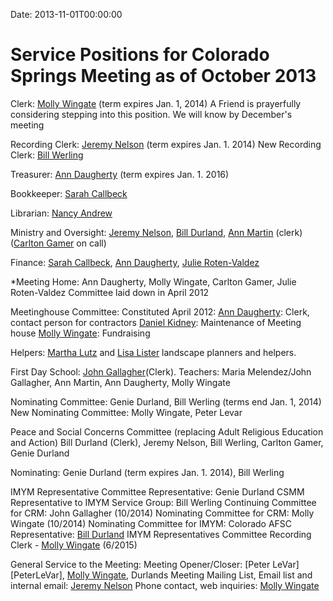 Date: 2013-11-01T00:00:00

[AnnDaugherty]: /Friends/AnnDaugherty
[AnnMartin]: /Friends/AnnMartin
[BillDurland]: /Friends/BillDurland
[BillWerling]: /Friends/BillWerling
[CarltonGamer]: /Friends/CarltonGamer
[DanielKidney]: /Friends/DanielKidney
[GenieDurland]: /Friends/GenieDurland
[JeremyNelson]: /Friends/JeremyNelson
[JohnGallagher]: /Friends/JohnGallagher
[JulieRoten-Valdez]: /Friends/JulieRoten-Valdez
[LisaLister]: /Friends/LisaLister
[MarthaLutz]: /Friends/MarthaLutz
[MollyWingate]: /Friends/MollyWingate
[NancyAndrews]: /Friends/NancyAndrews
[SarahCallbeck]: /Friends/SarahCallbeck

# Service Positions for Colorado Springs Meeting as of October 2013

Clerk:  [Molly Wingate][MollyWingate] (term expires Jan. 1, 2014) A Friend is 
prayerfully considering stepping into this position. We will know by December's meeting

Recording Clerk:  [Jeremy Nelson][JeremyNelson] (term expires Jan. 1. 2014)
	New Recording Clerk:  [Bill Werling][BillWerling]

Treasurer:  [Ann Daugherty][AnnDaugherty] (term expires Jan. 1. 2016)

Bookkeeper: [Sarah Callbeck][SarahCallbeck]

Librarian: [Nancy Andrew][NancyAndrews]

Ministry and Oversight: [Jeremy Nelson][JeremyNelson], [Bill Durland][BillDurland], 
[Ann Martin][AnnMartin] (clerk) ([Carlton Gamer][CarltonGamer] on call)

Finance: [Sarah Callbeck][SarahCallbeck], [Ann Daugherty][AnnDaugherty], 
[Julie Roten-Valdez][JulieRoten-Valdez]

*Meeting Home:  Ann Daugherty, Molly Wingate, Carlton Gamer, Julie Roten-Valdez
Committee laid down in April 2012

Meetinghouse Committee: Constituted April 2012:
	[Ann Daugherty][AnnDaugherty]: Clerk, contact person for contractors
	[Daniel Kidney][DanielKidney]: Maintenance of Meeting house
	[Molly Wingate][MollyWingate]: Fundraising 

Helpers:  [Martha Lutz][MarthaLutz] and [Lisa Lister][LisaLister] landscape planners and helpers.
	
First Day School:  [John Gallagher][JohnGallagher](Clerk). Teachers: Maria Melendez/John Gallagher, Ann Martin, Ann Daugherty, Molly Wingate 

Nominating Committee: Genie Durland, Bill Werling (terms end Jan. 1, 2014) New Nominating Committee: Molly Wingate, Peter Levar

Peace and Social Concerns Committee (replacing Adult Religious Education and Action)
Bill Durland (Clerk), Jeremy Nelson, Bill Werling, Carlton Gamer, Genie Durland 

Nominating: Genie Durland (term expires Jan. 1. 2014), Bill Werling

IMYM Representative Committee Representative: Genie Durland 
CSMM Representative to IMYM Service Group: Bill Werling
Continuing Committee for CRM: John Gallagher (10/2014)
Nominating Committee for CRM: Molly Wingate (10/2014)
Nominating Committee for IMYM: 
Colorado AFSC Representative: [Bill Durland][BillDurland]
IMYM Representatives Committee Recording Clerk - [Molly Wingate][MollyWingate] (6/2015)

General Service to the Meeting:
Meeting Opener/Closer:  [Peter LeVar][PeterLeVar], [Molly Wingate][MollyWingate], Durlands 
Meeting Mailing List, Email list and internal email: [Jeremy Nelson][JeremyNelson]
Phone contact, web inquiries: [Molly Wingate][MollyWingate]


